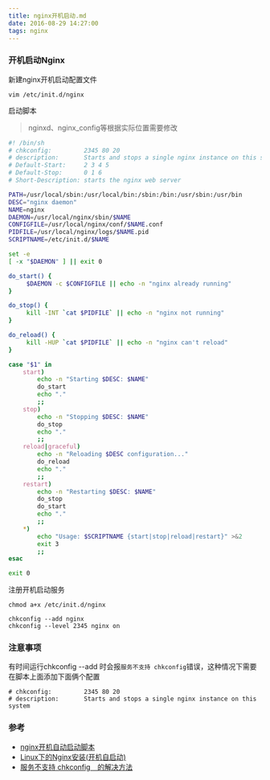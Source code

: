 ```yaml
---
title: nginx开机启动.md
date: 2016-08-29 14:27:00
tags: nginx
---
```

### 开机启动Nginx
新建nginx开机启动配置文件
```
vim /etc/init.d/nginx
```

启动脚本
> nginxd、nginx_config等根据实际位置需要修改

``` bash
#! /bin/sh
# chkconfig:         2345 80 20
# description:       Starts and stops a single nginx instance on this system
# Default-Start:     2 3 4 5
# Default-Stop:      0 1 6
# Short-Description: starts the nginx web server

PATH=/usr/local/sbin:/usr/local/bin:/sbin:/bin:/usr/sbin:/usr/bin
DESC="nginx daemon"
NAME=nginx
DAEMON=/usr/local/nginx/sbin/$NAME
CONFIGFILE=/usr/local/nginx/conf/$NAME.conf
PIDFILE=/usr/local/nginx/logs/$NAME.pid
SCRIPTNAME=/etc/init.d/$NAME

set -e
[ -x "$DAEMON" ] || exit 0

do_start() {
     $DAEMON -c $CONFIGFILE || echo -n "nginx already running"
}

do_stop() {
     kill -INT `cat $PIDFILE` || echo -n "nginx not running"
}

do_reload() {
     kill -HUP `cat $PIDFILE` || echo -n "nginx can't reload"
}

case "$1" in
    start)
        echo -n "Starting $DESC: $NAME"
        do_start
        echo "."
        ;;
    stop)
        echo -n "Stopping $DESC: $NAME"
        do_stop
        echo "."
        ;;
    reload|graceful)
        echo -n "Reloading $DESC configuration..."
        do_reload
        echo "."
        ;;
    restart)
        echo -n "Restarting $DESC: $NAME"
        do_stop
        do_start
        echo "."
        ;;
    *)
        echo "Usage: $SCRIPTNAME {start|stop|reload|restart}" >&2
        exit 3
        ;;
esac

exit 0
```

注册开机启动服务
```
chmod a+x /etc/init.d/nginx

chkconfig --add nginx
chkconfig --level 2345 nginx on
```

### 注意事项
有时间运行chkconfig --add 时会报`服务不支持 chkconfig`错误，这种情况下需要在脚本上面添加下面俩个配置
```
# chkconfig:         2345 80 20
# description:       Starts and stops a single nginx instance on this system
```

### 参考
- [nginx开机自动启动脚本](http://blog.csdn.net/gebitan505/article/details/17606735)
- [Linux下的Nginx安装(开机自启动)](http://www.cnblogs.com/meteoric_cry/archive/2011/01/27/1945882.html) 
- [服务不支持 chkconfig　的解决方法](http://blog.csdn.net/blueman2012/article/details/6706572)
